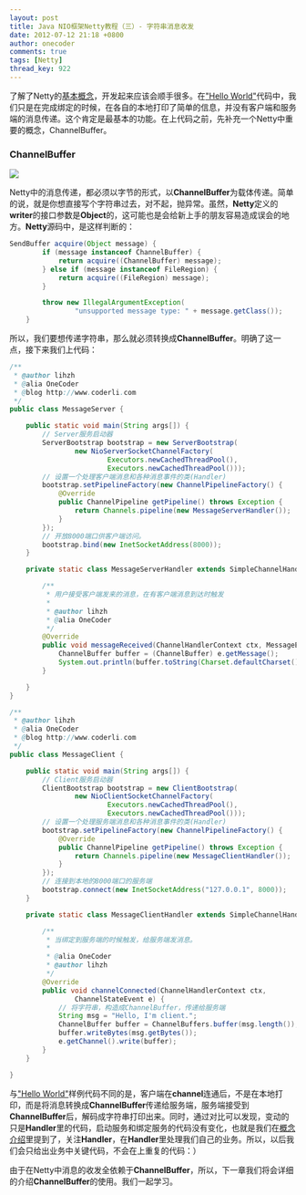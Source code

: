 ```yaml
---
layout: post
title: Java NIO框架Netty教程（三）- 字符串消息收发
date: 2012-07-12 21:18 +0800
author: onecoder
comments: true
tags: [Netty]
thread_key: 922
---
```


了解了Netty的<a href="http://www.coderli.com/netty-two-concepts/" target="\_blank">基本概念</a>，开发起来应该会顺手很多。在<a href="http://www.coderli.com/netty-course-hello-world/" target="\_blank">"Hello World"</a>代码中，我们只是在完成绑定的时候，在各自的本地打印了简单的信息，并没有客户端和服务端的消息传递。这个肯定是最基本的功能。在上代码之前，先补充一个Netty中重要的概念，ChannelBuffer。

### ChannelBuffer

![](http://onecoder.qiniudn.com/8wuliao/C6PXEavo/CT0dH.jpg)

Netty中的消息传递，都必须以字节的形式，以**ChannelBuffer**为载体传递。简单的说，就是你想直接写个字符串过去，对不起，抛异常。虽然，**Netty**定义的**writer**的接口参数是**Object**的，这可能也是会给新上手的朋友容易造成误会的地方。**Netty**源码中，是这样判断的：

```java
SendBuffer acquire(Object message) {
        if (message instanceof ChannelBuffer) {
            return acquire((ChannelBuffer) message);
        } else if (message instanceof FileRegion) {
            return acquire((FileRegion) message);
        }

        throw new IllegalArgumentException(
                "unsupported message type: " + message.getClass());
    }
```

所以，我们要想传递字符串，那么就必须转换成**ChannelBuffer**。明确了这一点，接下来我们上代码：

```java
/**
 * @author lihzh
 * @alia OneCoder
 * @blog http://www.coderli.com
 */
public class MessageServer {

	public static void main(String args[]) {
		// Server服务启动器
		ServerBootstrap bootstrap = new ServerBootstrap(
				new NioServerSocketChannelFactory(
						Executors.newCachedThreadPool(),
						Executors.newCachedThreadPool()));
		// 设置一个处理客户端消息和各种消息事件的类(Handler)
		bootstrap.setPipelineFactory(new ChannelPipelineFactory() {
			@Override
			public ChannelPipeline getPipeline() throws Exception {
				return Channels.pipeline(new MessageServerHandler());
			}
		});
		// 开放8000端口供客户端访问。
		bootstrap.bind(new InetSocketAddress(8000));
	}

	private static class MessageServerHandler extends SimpleChannelHandler {

		/**
		 * 用户接受客户端发来的消息，在有客户端消息到达时触发
		 * 
		 * @author lihzh
		 * @alia OneCoder
		 */
		@Override
		public void messageReceived(ChannelHandlerContext ctx, MessageEvent e) {
			ChannelBuffer buffer = (ChannelBuffer) e.getMessage();
			System.out.println(buffer.toString(Charset.defaultCharset()));
		}

	}
}
```

```java
/**
 * @author lihzh
 * @alia OneCoder
 * @blog http://www.coderli.com
 */
public class MessageClient {

	public static void main(String args[]) {
		// Client服务启动器
		ClientBootstrap bootstrap = new ClientBootstrap(
				new NioClientSocketChannelFactory(
						Executors.newCachedThreadPool(),
						Executors.newCachedThreadPool()));
		// 设置一个处理服务端消息和各种消息事件的类(Handler)
		bootstrap.setPipelineFactory(new ChannelPipelineFactory() {
			@Override
			public ChannelPipeline getPipeline() throws Exception {
				return Channels.pipeline(new MessageClientHandler());
			}
		});
		// 连接到本地的8000端口的服务端
		bootstrap.connect(new InetSocketAddress("127.0.0.1", 8000));
	}

	private static class MessageClientHandler extends SimpleChannelHandler {

		/**
		 * 当绑定到服务端的时候触发，给服务端发消息。
		 * 
		 * @alia OneCoder
		 * @author lihzh
		 */
		@Override
		public void channelConnected(ChannelHandlerContext ctx,
				ChannelStateEvent e) {
			// 将字符串，构造成ChannelBuffer，传递给服务端
			String msg = "Hello, I'm client.";
			ChannelBuffer buffer = ChannelBuffers.buffer(msg.length());
			buffer.writeBytes(msg.getBytes());
			e.getChannel().write(buffer);
		}
	}

}
```
与<a href="http://www.coderli.com/netty-course-hello-world/" target="\_blank">"Hello World"</a>样例代码不同的是，客户端在**channel**连通后，不是在本地打印，而是将消息转换成**ChannelBuffer**传递给服务端，服务端接受到**ChannelBuffer**后，解码成字符串打印出来。同时，通过对比可以发现，变动的只是**Handler**里的代码，启动服务和绑定服务的代码没有变化，也就是我们在<a href="http://www.coderli.com/netty-two-concepts/" target="\_blank">概念介绍</a>里提到了，关注**Handler**，在**Handler**里处理我们自己的业务。所以，以后我们会只给出业务中关键代码，不会在上重复的代码：）

由于在Netty中消息的收发全依赖于**ChannelBuffer**，所以，下一章我们将会详细的介绍**ChannelBuffer**的使用。我们一起学习。
